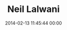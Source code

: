 ---
title: "Neil Lalwani"
date: 2014-02-13 11:45:44 00:00
permalink: /thedailyretard
twitter: ""
likes: [2230]
id: 2254
gravatar: "http://www.gravatar.com/avatar/80bbbd9ffb6d020f0d3f5708086b544f"
---